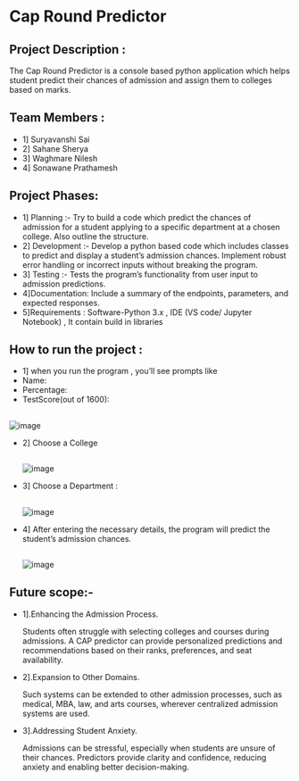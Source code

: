 # Cap Round Predictor

## Project Description :
The Cap Round Predictor is a console based python application which helps student predict their chances of admission and assign them to colleges based on marks.

## Team Members : 
* 1] Suryavanshi Sai
* 2] Sahane Sherya
* 3] Waghmare Nilesh
* 4] Sonawane Prathamesh

## Project Phases:
* 1] Planning :-
Try to build a code which predict the chances of admission for a student applying to a specific department at a chosen college. Also outline the structure.
* 2] Development :-
Develop a python based code which includes classes to predict and display a student’s admission chances. Implement robust error handling or incorrect inputs without breaking the program.
* 3] Testing :-
Tests the program’s functionality from user input to admission predictions.
* 4]Documentation:
Include a summary of the endpoints, parameters, and expected responses.
* 5]Requirements :
Software-Python 3.x , IDE (VS code/ Jupyter Notebook) , It contain build in libraries

## How to run the project :
* 1] when you run the program , you’ll see prompts like
* Name:
* Percentage:
* TestScore(out of 1600):
  ##
![image](https://github.com/user-attachments/assets/fc7a8763-5f28-460c-bf65-a7d48406717d)

* 2] Choose a College
  ##
  ![image](https://github.com/user-attachments/assets/b8358ef7-7d80-4244-8461-97eed283d7db)

* 3] Choose a Department :
  ##
  ![image](https://github.com/user-attachments/assets/df1f4082-b497-4817-84ef-46239cd0a080)

* 4] After entering the necessary details, the program will predict the student’s admission chances.
  ##
  ![image](https://github.com/user-attachments/assets/fdc02066-6e40-455e-8f16-2a1b5e5b5c6b)

## Future scope:-
*  1].Enhancing the Admission Process.
  
      Students often struggle with selecting colleges and courses during admissions. A CAP predictor can provide personalized predictions and recommendations based on their ranks, preferences, and seat availability.
*  2].Expansion to Other Domains.
  
      Such systems can be extended to other admission processes, such as medical, MBA, law, and arts courses, wherever centralized admission systems are used.
*  3].Addressing Student Anxiety.
  
      Admissions can be stressful, especially when students are unsure of their chances. Predictors provide clarity and confidence, reducing anxiety and enabling better decision-making.
